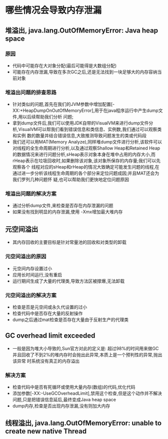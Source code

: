 # 哪些情况会导致内存泄漏
  ## 堆溢出, java.lang.OutOfMemoryError: Java heap space

  ### 原因
  - 代码中可能存在大对象分配(最后可能得是大数组分配)
  - 可能存在内存泄漏,导致在多次GC之后,还是无法找到一块足够大的内存容纳当前对象

  ### 堆溢出问题的排查思路
  - 针对类似的问题,首先在我们的JVM参数中增加配置[-XX:+HeapDumpOnOutOfMemoryError],用于在java程序运行中产生dump文件,用以后续帮助我们分析
  问题;
  - 拿到dump文件后,我们可以使用JDK自带的VisualVM来进行dump文件分析,VisualVM可以帮我们看到错误信息和类信息、实例数,我们通过可以观察类和实例
  数的数量并结合错误信息,大致推测导致问题发生的类或代码段
  - 我们还可以用MAT(Memory Analyze),同样堆dump文件进行分析,该软件可以对线程的全生命周期进行分析,以及通过观察Shallow Heap和Retained Heap
  的数据情况来进行问题分析,sHeap表示对象本身在堆中占用的内存大小,而rHeap表示在垃圾回收时,如果删除该对象,该对象所保存的内存量;我们可以先观察各个
  线程对应的sHeap和rHeap的情况大致确定可能发生问题的线程,在通过进一步分析该线程生命周期的各个部分来定位问题成因;并且MAT还会为我们罗列几种问题怀
  疑,也可以帮助我们更快地定位问题原因

  ### 堆溢出问题的解决方案
  - 通过分析dump文件,来检查是否存在内存泄漏的问题
  - 如果没有找到明显的内存泄漏,使用 -Xmx增加最大堆内存


  ## 元空间溢出
  - 其内存回收的主要目标是针对常量池的回收和对类型的卸载

  ### 元空间溢出的原因
  - 元空间内存设置过小
  - 应用长时间运行,没有重启
  - 运行期间生成了大量的代理类,导致方法区被撑爆,无法卸载

  ### 元空间溢出的解决方案
  - 检查是否是元空间或永久代设置的过小
  - 检查代码中是否存在大量的反射操作
  - dump之后通过mat检查是否存在大量由于反射生产的代理类


  ## GC overhead limit exceeded
  - 一般是因为堆大小导致的,Sun官方对此的定义是: 超过98%的时间用来做GC并且回收了不到2%的堆内存时会抛出此异常,本质上是一个预判性的异常,抛出该异常
  时系统没有真正的内存溢出

  ### 解决方案
  - 检查代码中是否有死循环或使用大量内存(数组)的代码,优化代码
  - 添加参数[-XX:-UseGCOverheadLimit],禁用这个检查,但是这个动作并不解决问题,只是把错误信息延后,最终变成Java heap space
  - dump内存,检查是否出现内存泄漏,没有则加大内存


  ## 线程溢出, java.lang.OutOfMemoryError: unable to create new native Thread